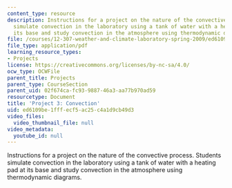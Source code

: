 ```yaml
---
content_type: resource
description: Instructions for a project on the nature of the convective process. Students
  simulate convection in the laboratory using a tank of water with a heating pad at
  its base and study convection in the atmosphere using thermodynamic diagrams.
file: /courses/12-307-weather-and-climate-laboratory-spring-2009/ed6109be1fffecf5ac25c4a1d9cb49d3_project3.pdf
file_type: application/pdf
learning_resource_types:
- Projects
license: https://creativecommons.org/licenses/by-nc-sa/4.0/
ocw_type: OCWFile
parent_title: Projects
parent_type: CourseSection
parent_uid: 02f674ca-fc93-9887-46a3-aa77b970ad59
resourcetype: Document
title: 'Project 3: Convection'
uid: ed6109be-1fff-ecf5-ac25-c4a1d9cb49d3
video_files:
  video_thumbnail_file: null
video_metadata:
  youtube_id: null
---
```

Instructions for a project on the nature of the convective process. Students simulate convection in the laboratory using a tank of water with a heating pad at its base and study convection in the atmosphere using thermodynamic diagrams.